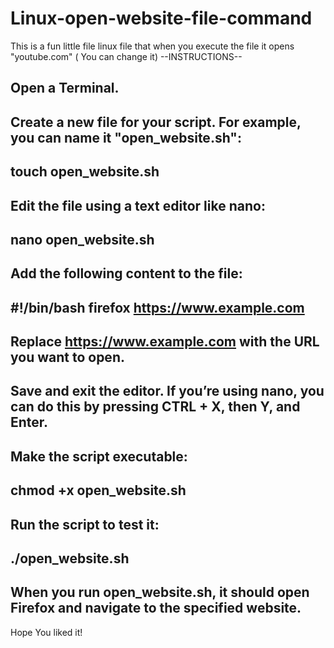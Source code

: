 # Linux-open-website-file-command
This is a fun little file linux file that when you execute the file it opens "youtube.com" ( You can change it)
--INSTRUCTIONS--

Open a Terminal.
--------------
Create a new file for your script. For example, you can name it "open_website.sh":
--------------------
touch open_website.sh
-------------------------------------------
Edit the file using a text editor like nano:
---------------------
nano open_website.sh
-------------------------------------
Add the following content to the file:
-------------------------------------
#!/bin/bash
firefox https://www.example.com
-------------------------------
Replace https://www.example.com with the URL you want to open.
-------------------------------------------------------------------------------------------------------
Save and exit the editor. If you’re using nano, you can do this by pressing CTRL + X, then Y, and Enter.
--------------------------
Make the script executable:
------------------------
chmod +x open_website.sh
-------------------------
Run the script to test it:
---------------------
./open_website.sh
-----------------
When you run open_website.sh, it should open Firefox and navigate to the specified website.
------------------------------------------------------------------------------------------
Hope You liked it!
